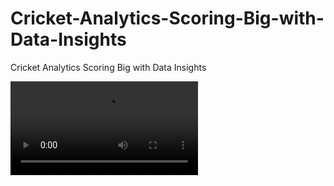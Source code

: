 # Cricket-Analytics-Scoring-Big-with-Data-Insights
Cricket Analytics Scoring Big with Data Insights


![](https://github.com/pranav98711/Cricket-Analytics-Scoring-Big-with-Data-Insights/blob/main/2023-10-22%2012-38-47.mkv)
